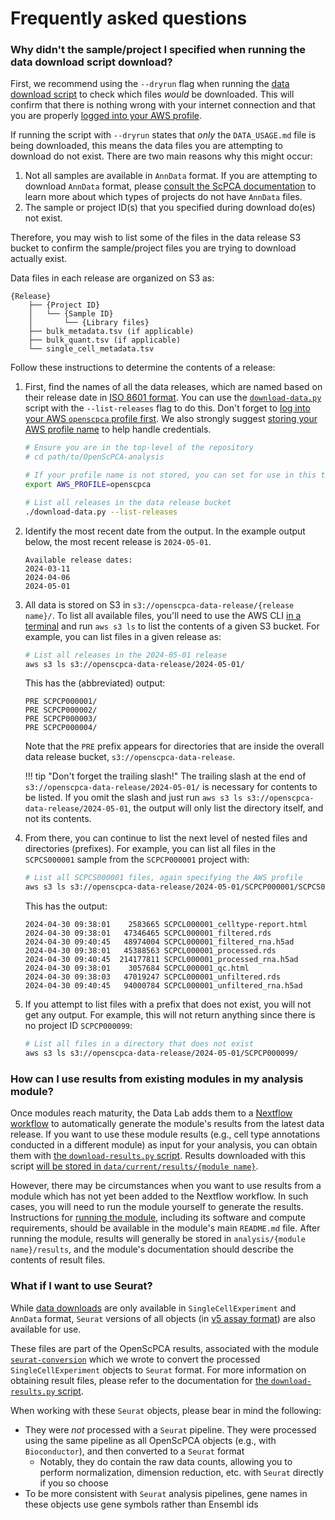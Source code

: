# Frequently asked questions

### Why didn't the sample/project I specified when running the data download script download?

First, we recommend using the `--dryrun` flag when running the [data download script](../getting-started/accessing-resources/getting-access-to-data.md#using-the-download-data-script) to check which files _would_ be downloaded.
This will confirm that there is nothing wrong with your internet connection and that you are properly [logged into your AWS profile](../technical-setup/environment-setup/configure-aws-cli.md#logging-in-to-a-new-session).

If running the script with `--dryrun` states that _only_ the `DATA_USAGE.md` file is being downloaded, this means the data files you are attempting to download do not exist.
There are two main reasons why this might occur:

1. Not all samples are available in `AnnData` format.
   If you are attempting to download `AnnData` format, please [consult the ScPCA documentation](https://scpca.readthedocs.io/en/stable/faq.html#which-samples-can-i-download-as-anndata-objects) to learn more about which types of projects do not have `AnnData` files.
1. The sample or project ID(s) that you specified during download do(es) not exist.

Therefore, you may wish to list some of the files in the data release S3 bucket to confirm the sample/project files you are trying to download actually exist.

Data files in each release are organized on S3 as:

```{ .console .no-copy title="Release file structure"}
{Release}
    ├── {Project ID}
    │   └── {Sample ID}
    │       └── {Library files}
    ├── bulk_metadata.tsv (if applicable)
    ├── bulk_quant.tsv (if applicable)
    └── single_cell_metadata.tsv
```

Follow these instructions to determine the contents of a release:

1.  First, find the names of all the data releases, which are named based on their release date in [ISO 8601 format](https://en.wikipedia.org/wiki/ISO_8601).
    You can use the [`download-data.py`](../getting-started/accessing-resources/getting-access-to-data.md#downloaded-data-file-structure) script with the `--list-releases` flag to do this.
    Don't forget to [log into your AWS `openscpca` profile first](../technical-setup/environment-setup/configure-aws-cli.md#logging-in-to-a-new-session).
    We also strongly suggest [storing your AWS profile name](../technical-setup/environment-setup/configure-aws-cli.md#storing-your-aws-profile-name) to help handle credentials.

    ```bash
    # Ensure you are in the top-level of the repository
    # cd path/to/OpenScPCA-analysis

    # If your profile name is not stored, you can set for use in this terminal session only:
    export AWS_PROFILE=openscpca

    # List all releases in the data release bucket
    ./download-data.py --list-releases
    ```

1.  Identify the most recent date from the output.
    In the example output below, the most recent release is `2024-05-01`.

    ```{ .console .no-copy title="Output from listing all releases"}
    Available release dates:
    2024-03-11
    2024-04-06
    2024-05-01
    ```

1.  All data is stored on S3 in `s3://openscpca-data-release/{release name}/`.
    To list all available files, you'll need to use the AWS CLI [in a terminal](../getting-started/project-tools/using-the-terminal.md) and run `aws s3 ls` to list the contents of a given S3 bucket.
    For example, you can list files in a given release as:

    ```bash
    # List all releases in the 2024-05-01 release
    aws s3 ls s3://openscpca-data-release/2024-05-01/
    ```

    This has the (abbreviated) output:

    ```{ .console .no-copy title="Output from listing all projects in the 2024-05-01 release"}
    PRE SCPCP000001/
    PRE SCPCP000002/
    PRE SCPCP000003/
    PRE SCPCP000004/
    ```

    Note that the `PRE` prefix appears for directories that are inside the overall data release bucket, `s3://openscpca-data-release`.

    !!! tip "Don't forget the trailing slash!"
        The trailing slash at the end of `s3://openscpca-data-release/2024-05-01/` is necessary for contents to be listed.
        If you omit the slash and just run `aws s3 ls s3://openscpca-data-release/2024-05-01`, the output will only list the directory itself, and not its contents.

1.  From there, you can continue to list the next level of nested files and directories (prefixes).
    For example, you can list all files in the `SCPCS000001` sample from the `SCPCP000001` project with:

    ```bash
    # List all SCPCS000001 files, again specifying the AWS profile
    aws s3 ls s3://openscpca-data-release/2024-05-01/SCPCP000001/SCPCS000001/
    ```

    This has the output:

    ```{ .console .no-copy title="Output from listing all SCPCS000001 files in the 2024-05-01 release"}
    2024-04-30 09:38:01    2583665 SCPCL000001_celltype-report.html
    2024-04-30 09:38:01   47346465 SCPCL000001_filtered.rds
    2024-04-30 09:40:45   48974004 SCPCL000001_filtered_rna.h5ad
    2024-04-30 09:38:01   45388563 SCPCL000001_processed.rds
    2024-04-30 09:40:45  214177811 SCPCL000001_processed_rna.h5ad
    2024-04-30 09:38:01    3057684 SCPCL000001_qc.html
    2024-04-30 09:38:03   47019247 SCPCL000001_unfiltered.rds
    2024-04-30 09:40:45   94000784 SCPCL000001_unfiltered_rna.h5ad
    ```

1.  If you attempt to list files with a prefix that does not exist, you will not get any output.
    For example, this will not return anything since there is no project ID `SCPCP000099`:

    ```bash
    # List all files in a directory that does not exist
    aws s3 ls s3://openscpca-data-release/2024-05-01/SCPCP000099/
    ```

### How can I use results from existing modules in my analysis module?

Once modules reach maturity, the Data Lab adds them to a [Nextflow workflow](../ensuring-repro/openscpca-nf/index.md) to automatically generate the module's results from the latest data release.
If you want to use these module results (e.g., cell type annotations conducted in a different module) as input for your analysis, you can obtain them with [the `download-results.py` script](../getting-started/accessing-resources/getting-access-to-data.md#accessing-scpca-module-results).
Results downloaded with this script [will be stored in `data/current/results/{module name}`](../getting-started/accessing-resources/getting-access-to-data.md#downloaded-results-file-structure).

However, there may be circumstances when you want to use results from a module which has not yet been added to the Nextflow workflow.
In such cases, you will need to run the module yourself to generate the results.
Instructions for [running the module](../contributing-to-analyses/analysis-modules/running-a-module.md), including its software and compute requirements, should be available in the module's main `README.md` file.
After running the module, results will generally be stored in `analysis/{module name}/results`, and the module's documentation should describe the contents of result files.


### What if I want to use Seurat?

While [data downloads](../getting-started/accessing-resources/getting-access-to-data.md) are only available in `SingleCellExperiment` and `AnnData` format, `Seurat` versions of all objects (in [v5 assay format](https://satijalab.org/seurat/articles/seurat5_essential_commands)) are also available for use.

These files are part of the OpenScPCA results, associated with the module [`seurat-conversion`](https://github.com/AlexsLemonade/OpenScPCA-analysis/tree/main/analyses/seurat-conversion) which we wrote to convert the processed `SingleCellExperiment` objects to `Seurat` format.
For more information on obtaining result files, please refer to the documentation for [the `download-results.py` script](../getting-started/accessing-resources/getting-access-to-data.md#accessing-scpca-module-results).

When working with these `Seurat` objects, please bear in mind the following:

* They were _not_ processed with a `Seurat` pipeline.
They were processed using the same pipeline as all OpenScPCA objects (e.g., with `Bioconductor`), and then converted to a `Seurat` format
    * Notably, they do contain the raw data counts, allowing you to perform normalization, dimension reduction, etc. with `Seurat` directly if you so choose
* To be more consistent with `Seurat` analysis pipelines, gene names in these objects use gene symbols rather than Ensembl ids

